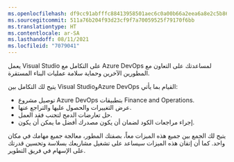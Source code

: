 ```yaml
---
ms.openlocfilehash: df9cc91abfffc88413958501aec6c0a00b66a2eea6a8e2c5b86f9dcee908da5f
ms.sourcegitcommit: 511a76b204f93d23cf9f7a70059525f79170f6bb
ms.translationtype: HT
ms.contentlocale: ar-SA
ms.lasthandoff: 08/11/2021
ms.locfileid: "7079041"
---
```



يعمل Visual Studio على التكامل مع Azure DevOps لمساعدتك على التعاون مع المطورين الآخرين وحماية سلامة عمليات البناء المستقرة.

يتيح لك التكامل بين Visual StudioوAzure DevOps القيام بما يأتي:

-   توصيل مشروع Azure DevOps بتطبيقات Finance and Operations.
-   عرض التغييرات والحصول عليها والتراجع عنها.
-   حل تعارضات الدمج لتجنب فقد العمل.
-   إجراء مراجعات الكود لضمان أن يكون مصدرك أفضل ما يمكن أن يكون.

يتيح لك الجمع بين جميع هذه الميزات معاً، بصفتك المطور، معالجة جميع مهامك في مكان واحد. كما أن إتقان هذه الميزات سيساعد على تشغيل مشاريعك بسلاسة وتحسين قدرتك على الإسهام في فريق التطوير.
